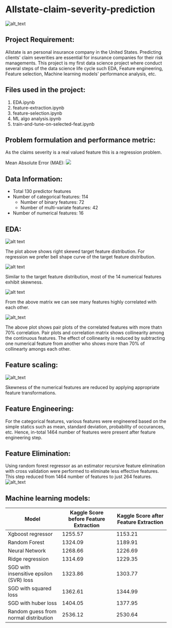 # Allstate-claim-severity-prediction
![alt_text](https://www.coughlincirclevilleford.com/static/dealer-10237/images/allstate-insurance.jpg)

## Project Requirement:
Allstate is an personal insurance company in the United States. Predicting clients' claim severities are essential for insurance companies for their risk managements. This project is my first data science project where conduct several steps of the data science life cycle such EDA, Feature engineering, Feature selection, Machine learning models' performance analysis, etc.

## Files used in the project:
<ol>
  <li>EDA.ipynb</li>
  <li>feature-extraction.ipynb</li>
  <li>feature-selection.ipynb</li>
  <li>ML algo analysis.ipynb</li>
  <li>train-and-tune-on-selected-feat.ipynb</li>
</ol>

## Problem formulation and performance metric:
As the claims severity is a real valued feature this is a regression problem.

Mean Absolute Error (MAE): <img src="https://render.githubusercontent.com/render/math?math=\sum_i(|y_i - \hat{y_i}|)">

## Data Information:
<ul>
  <li>Total 130 predictor features</li>
  <li>Number of categorical features: 114
    <ul>
      <li>Number of binary features: 72</li>
      <li>Number of multi-variate features: 42</li>
    </ul>
  </li>
  <li>Number of numerical features: 16</li>
</ul>

## EDA:

![alt text](loss.png)

The plot above shows right skewed target feature distribution. For regression we prefer bell shape curve of the target feature distribution.

![alt text](skewness.png)

Similar to the target feature distribution, most of the 14 numerical features exhibit skewness.

![alt text](correlation_matrix.png)

From the above matrix we can see many features highly correlated with each other.

![alt_text](correlated_pair_plot.png)

The above plot shows pair plots of the correlated features with more thatn 70% correlation. Pair plots and correlation matrix shows collinearity among the continuous features. The effect of collinearity is reduced by subtracting one numerical feature from another who shows more than 70% of collinearty amongs each other.

## Feature scaling:

![alt_text](reduced_skewness.png)

Skewness of the numerical features are reduced by applying appropriate feature transformations.

## Feature Engineering:
For the categorical features, various features were engineered based on the simple statics such as mean, standard deviation, probability of occurances, etc. Hence, in-total 1464 number of features were present after feature engineering step.

## Feature Elimination:
Using random forest regressor as an estimator recursive feature elimination with cross validation were performed to eliminate less effective features. This step reduced from 1464 number of features to just 264 features.
![alt_text](feature_elimination.png)

## Machine learning models:

|                  Model                  | Kaggle Score before Feature Extraction | Kaggle Score after Feature Extraction |
|-----------------------------------------|----------------------------------------|---------------------------------------|
|            Xgboost regressor            |                1255.57                 |                1153.21                |
|              Random Forest              |                1324.09                 |                1189.91                |
|              Neural Network             |                1268.66                 |                1226.69                |
|             Ridge regression            |                1314.69                 |                1229.35                |
| SGD with insensitive epsilon (SVR) loss |                1323.86                 |                1303.77                |
|          SGD with squared loss          |                1362.61                 |                1344.99                |
|           SGD with huber loss           |                1404.05                 |                1377.95                |
|  Random guess from normal distribution  |                2536.12                 |                2530.64                |
